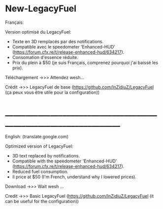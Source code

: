 # New-LegacyFuel

Français: 

Version optimisé du LegacyFuel:

- Texte en 3D remplacés par des notifications.
- Compatible avec le speedometer 'Enhanced-HUD' (https://forum.cfx.re/t/release-enhanced-hud/634217).
- Consomation d'essence réduite.
- Prix du plein à $50 (je suis Français, comprenez pourquoi j'ai baissé les prix).

Téléchargement ->>> Attendez wesh...

Crédit ->>> LegacyFuel de base (https://github.com/InZidiuZ/LegacyFuel (ça peux vous être utile pour la configuration))

# _________________________________________________________________

English: (translate.google.com)

Optimized version of LegacyFuel:

- 3D text replaced by notifications.
- Compatible with the speedometer 'Enhanced-HUD' (https://forum.cfx.re/t/release-enhanced-hud/634217).
- Reduced fuel consumption.
- ll price at $50 (I'm French, understand why I lowered prices).

Download ->>> Wait wesh ...

Credit ->>> Basic LegacyFuel (https://github.com/InZidiuZ/LegacyFuel (it can be useful for the configuration))
